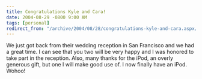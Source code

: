 ```yaml
---
title: Congratulations Kyle and Cara!
date: 2004-08-29 -0800 9:00 AM
tags: [personal]
redirect_from: "/archive/2004/08/28/congratulations-kyle-and-cara.aspx/"
---
```


We just got back from their wedding reception in San Francisco and we
had a great time. I can see that you two will be very happy and I was
honored to take part in the reception. Also, many thanks for the iPod,
an overly generous gift, but one I will make good use of. I now finally
have an iPod. Wohoo!


